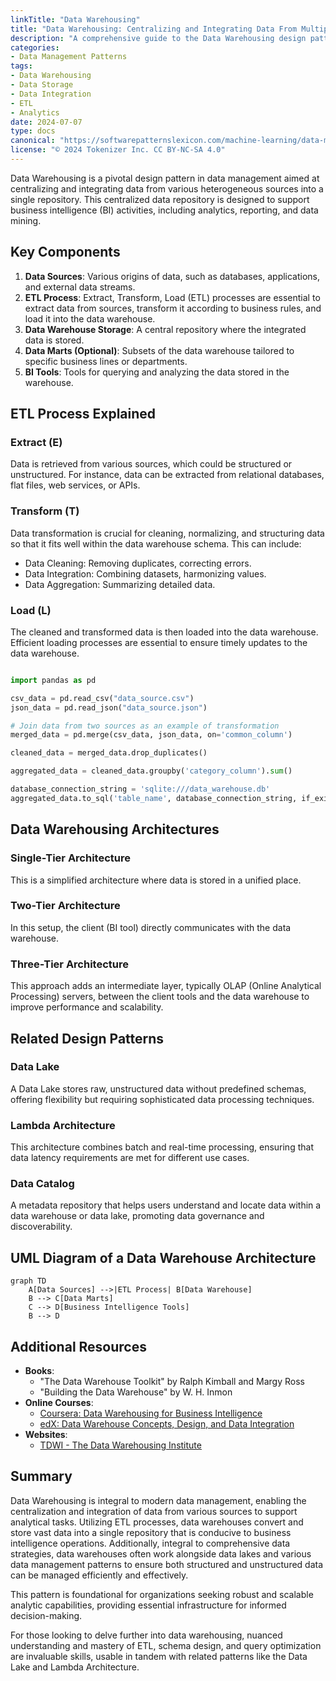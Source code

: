 ```yaml
---
linkTitle: "Data Warehousing"
title: "Data Warehousing: Centralizing and Integrating Data From Multiple Sources"
description: "A comprehensive guide to the Data Warehousing design pattern, which involves centralizing and integrating data from various sources for effective data management and analytics."
categories:
- Data Management Patterns
tags:
- Data Warehousing
- Data Storage
- Data Integration
- ETL
- Analytics
date: 2024-07-07
type: docs
canonical: "https://softwarepatternslexicon.com/machine-learning/data-management-patterns/data-storage/data-warehousing"
license: "© 2024 Tokenizer Inc. CC BY-NC-SA 4.0"
---
```



Data Warehousing is a pivotal design pattern in data management aimed at centralizing and integrating data from various heterogeneous sources into a single repository. This centralized data repository is designed to support business intelligence (BI) activities, including analytics, reporting, and data mining. 

## Key Components

1. **Data Sources**: Various origins of data, such as databases, applications, and external data streams.
2. **ETL Process**: Extract, Transform, Load (ETL) processes are essential to extract data from sources, transform it according to business rules, and load it into the data warehouse.
3. **Data Warehouse Storage**: A central repository where the integrated data is stored.
4. **Data Marts (Optional)**: Subsets of the data warehouse tailored to specific business lines or departments.
5. **BI Tools**: Tools for querying and analyzing the data stored in the warehouse.

## ETL Process Explained

### Extract (E)
Data is retrieved from various sources, which could be structured or unstructured. For instance, data can be extracted from relational databases, flat files, web services, or APIs.

### Transform (T)
Data transformation is crucial for cleaning, normalizing, and structuring data so that it fits well within the data warehouse schema. This can include:
- Data Cleaning: Removing duplicates, correcting errors.
- Data Integration: Combining datasets, harmonizing values.
- Data Aggregation: Summarizing detailed data.

### Load (L)
The cleaned and transformed data is then loaded into the data warehouse. Efficient loading processes are essential to ensure timely updates to the data warehouse.

```python

import pandas as pd

csv_data = pd.read_csv("data_source.csv")
json_data = pd.read_json("data_source.json")

# Join data from two sources as an example of transformation
merged_data = pd.merge(csv_data, json_data, on='common_column')

cleaned_data = merged_data.drop_duplicates()

aggregated_data = cleaned_data.groupby('category_column').sum()

database_connection_string = 'sqlite:///data_warehouse.db'
aggregated_data.to_sql('table_name', database_connection_string, if_exists='replace')
```

## Data Warehousing Architectures

### Single-Tier Architecture
This is a simplified architecture where data is stored in a unified place.

### Two-Tier Architecture
In this setup, the client (BI tool) directly communicates with the data warehouse.

### Three-Tier Architecture
This approach adds an intermediate layer, typically OLAP (Online Analytical Processing) servers, between the client tools and the data warehouse to improve performance and scalability.

## Related Design Patterns

### Data Lake
A Data Lake stores raw, unstructured data without predefined schemas, offering flexibility but requiring sophisticated data processing techniques.

### Lambda Architecture
This architecture combines batch and real-time processing, ensuring that data latency requirements are met for different use cases.

### Data Catalog
A metadata repository that helps users understand and locate data within a data warehouse or data lake, promoting data governance and discoverability.

## UML Diagram of a Data Warehouse Architecture

```mermaid
graph TD
    A[Data Sources] -->|ETL Process| B[Data Warehouse]
    B --> C[Data Marts]
    C --> D[Business Intelligence Tools]
    B --> D
```

## Additional Resources

- **Books**: 
    - "The Data Warehouse Toolkit" by Ralph Kimball and Margy Ross
    - "Building the Data Warehouse" by W. H. Inmon
- **Online Courses**:
    - [Coursera: Data Warehousing for Business Intelligence](https://www.coursera.org/learn/dwdesign)
    - [edX: Data Warehouse Concepts, Design, and Data Integration](https://www.edx.org/course/data-warehouse-concepts-design-and-data-integration)
- **Websites**:
    - [TDWI - The Data Warehousing Institute](https://tdwi.org/)

## Summary

Data Warehousing is integral to modern data management, enabling the centralization and integration of data from various sources to support analytical tasks. Utilizing ETL processes, data warehouses convert and store vast data into a single repository that is conducive to business intelligence operations. Additionally, integral to comprehensive data strategies, data warehouses often work alongside data lakes and various data management patterns to ensure both structured and unstructured data can be managed efficiently and effectively. 

This pattern is foundational for organizations seeking robust and scalable analytic capabilities, providing essential infrastructure for informed decision-making. 

For those looking to delve further into data warehousing, nuanced understanding and mastery of ETL, schema design, and query optimization are invaluable skills, usable in tandem with related patterns like the Data Lake and Lambda Architecture.



